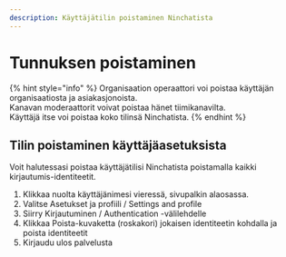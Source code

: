 ```yaml
---
description: Käyttäjätilin poistaminen Ninchatista
---
```


# Tunnuksen poistaminen

{% hint style="info" %}
Organisaation operaattori voi poistaa käyttäjän organisaatiosta ja asiakasjonoista.   
Kanavan moderaattorit voivat poistaa hänet tiimikanavilta.   
Käyttäjä itse voi poistaa koko tilinsä Ninchatista.
{% endhint %}

## Tilin poistaminen käyttäjäasetuksista

Voit halutessasi poistaa käyttäjätilisi Ninchatista poistamalla kaikki kirjautumis-identiteetit.

1. Klikkaa nuolta käyttäjänimesi vieressä, sivupalkin alaosassa.
2. Valitse Asetukset ja profiili / Settings and profile
3. Siirry Kirjautuminen / Authentication -välilehdelle
4. Klikkaa Poista-kuvaketta \(roskakori\) jokaisen identiteetin kohdalla ja poista identiteetit
5. Kirjaudu ulos palvelusta



